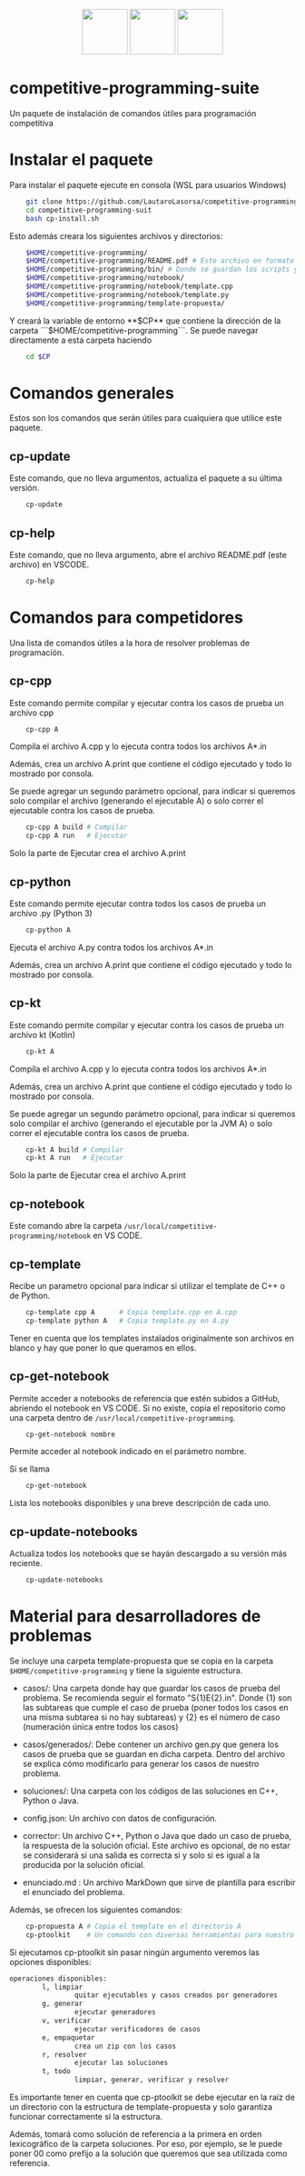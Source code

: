 <p align="center">
<img src="https://cdn.jsdelivr.net/gh/devicons/devicon@latest/icons/cplusplus/cplusplus-original.svg" height=80/> <img src="https://cdn.jsdelivr.net/gh/devicons/devicon@latest/icons/python/python-original-wordmark.svg"
  height=80 /> <img src="https://cdn.jsdelivr.net/gh/devicons/devicon@latest/icons/bash/bash-plain.svg" height=80/>            
</p>

          
# competitive-programming-suite

 Un paquete de instalación de comandos útiles para programación competitiva

# Instalar el paquete

Para instalar el paquete ejecute en consola (WSL para usuarios Windows)

```sh
    git clone https://github.com/LautaroLasorsa/competitive-programming-suite.git
    cd competitive-programming-suit 
    bash cp-install.sh
```

Esto además creara los siguientes archivos y directorios:
```sh
    $HOME/competitive-programming/
    $HOME/competitive-programming/README.pdf # Este archivo en formato pdf
    $HOME/competitive-programming/bin/ # Donde se guardan los scripts y sus modulos auxiliares
    $HOME/competitive-programming/notebook/
    $HOME/competitive-programming/notebook/template.cpp
    $HOME/competitive-programming/notebook/template.py
    $HOME/competitive-programming/template-propuesta/
```

Y creará la variable de entorno **$CP** que contiene la dirección de la carpeta ```$HOME/competitive-programming```. Se puede navegar directamente a esta carpeta haciendo

```sh
    cd $CP
```

# Comandos generales

Estos son los comandos que serán útiles para cualquiera que utilice este paquete.

## cp-update

Este comando, que no lleva argumentos, actualiza el paquete a su última versión. 

```sh
    cp-update

```

## cp-help

Este comando, que no lleva argumento, abre el archivo README.pdf (este archivo) en VSCODE.

```sh
    cp-help
```

# Comandos para competidores

Una lista de comandos útiles a la hora de resolver problemas de programación.

## cp-cpp

Este comando permite compilar y ejecutar contra los casos de prueba un archivo cpp 

```sh
    cp-cpp A
```

Compila el archivo A.cpp y lo ejecuta contra todos los archivos A*.in

Además, crea un archivo A.print que contiene el código ejecutado y todo lo mostrado por consola.

Se puede agregar un segundo parámetro opcional, para indicar si queremos solo compilar el archivo (generando el ejecutable A) o solo correr el ejecutable contra los casos de prueba.

```sh
    cp-cpp A build # Compilar
    cp-cpp A run   # Ejecutar
```

Solo la parte de Ejecutar crea el archivo A.print

## cp-python

Este comando permite ejecutar contra todos los casos de prueba un archivo .py (Python 3)

```sh
    cp-python A
```

Ejecuta el archivo A.py contra todos los archivos A*.in

Además, crea un archivo A.print que contiene el código ejecutado y todo lo mostrado por consola.

## cp-kt

Este comando permite compilar y ejecutar contra los casos de prueba un archivo kt (Kotlin) 

```sh
    cp-kt A
```

Compila el archivo A.cpp y lo ejecuta contra todos los archivos A*.in

Además, crea un archivo A.print que contiene el código ejecutado y todo lo mostrado por consola.

Se puede agregar un segundo parámetro opcional, para indicar si queremos solo compilar el archivo (generando el ejecutable por la JVM A) o solo correr el ejecutable contra los casos de prueba.

```sh
    cp-kt A build # Compilar
    cp-kt A run   # Ejecutar
```

Solo la parte de Ejecutar crea el archivo A.print

## cp-notebook

Este comando abre la carpeta ```/usr/local/competitive-programming/notebook``` en VS CODE.

## cp-template

Recibe un parametro opcional para indicar si utilizar el template de C++ o de Python.

```sh
    cp-template cpp A      # Copia template.cpp en A.cpp
    cp-template python A   # Copia template.py en A.py
```

Tener en cuenta que los templates instalados originalmente son archivos en blanco y hay que poner lo que queramos en ellos.

## cp-get-notebook

Permite acceder a notebooks de referencia que estén subidos a GitHub, abriendo el notebook en VS CODE. Si no existe, copia el repositorio como una carpeta dentro de ```/usr/local/competitive-programming```. 

```sh
    cp-get-notebook nombre 
```

Permite acceder al notebook indicado en el parámetro nombre.

Si se llama 

```sh
    cp-get-notebook
```

Lista los notebooks disponibles y una breve descripción de cada uno.

## cp-update-notebooks

Actualiza todos los notebooks que se hayán descargado a su versión más reciente.

```sh
    cp-update-notebooks
```

# Material para desarrolladores de problemas

Se incluye una carpeta template-propuesta que se copia en la carpeta ```$HOME/competitive-programming``` y tiene la siguiente estructura.

* casos/: Una carpeta donde hay que guardar los casos de prueba del problema. Se recomienda seguir el formato "S{1}E{2}.in". Donde {1} son las subtareas que cumple el caso de prueba (poner todos los casos en una misma subtarea si no hay subtareas) y {2} es el número de caso (numeración única entre todos los casos) 

* casos/generados/: Debe contener un archivo gen.py que genera los casos de prueba que se guardan en dicha carpeta. Dentro del archivo se explica cómo modificarlo para generar los casos de nuestro problema.

* soluciones/: Una carpeta con los códigos de las soluciones en C++, Python o Java. 

* config.json: Un archivo con datos de configuración.

* corrector: Un archivo C++, Python o Java que dado un caso de prueba, la respuesta de la solución oficial. Este archivo es opcional, de no estar se considerará si una salida es correcta si y solo si es igual a la producida por la solución oficial.

* enunciado.md : Un archivo MarkDown que sirve de plantilla para escribir el enunciado del problema.

Además, se ofrecen los siguientes comandos:

```sh
    cp-propuesta A # Copia el template en el directorio A
    cp-ptoolkit    # Un comando con diversas herramientas para nuestro problema
```

Si ejecutamos cp-ptoolkit sin pasar ningún argumento veremos las opciones disponibles:

```sh
operaciones disponibles:
        l, limpiar
                quitar ejecutables y casos creados por generadores
        g, generar
                ejecutar generadores
        v, verificar
                ejecutar verificadores de casos
        e, empaquetar
                crea un zip con los casos
        r, resolver
                ejecutar las soluciones
        t, todo
                limpiar, generar, verificar y resolver 
```

Es importante tener en cuenta que cp-ptoolkit se debe ejecutar en la raíz de un directorio con la estructura de template-propuesta y solo garantiza funcionar correctamente si la estructura.

Además, tomará como solución de referencia a la primera en orden lexicográfico de la carpeta soluciones. Por eso, por ejemplo, se le puede poner 00 como prefijo a la solución que queremos que sea utilizada como referencia.